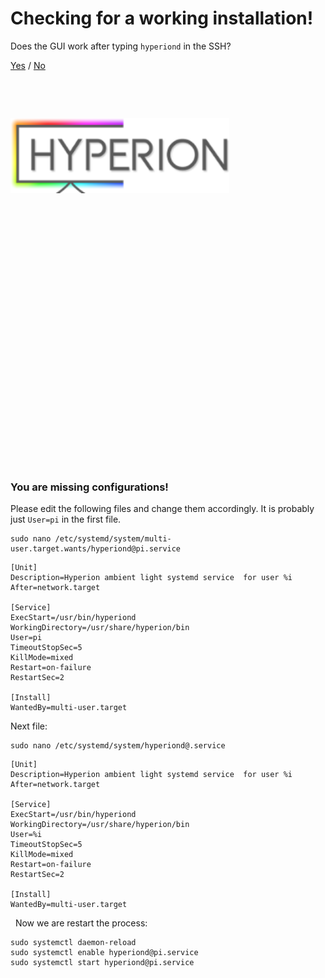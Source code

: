# Checking for a working installation!

Does the GUI work after typing `hyperiond` in the SSH?

[Yes](/txt/service.md#you-are-missing-configurations) / [No](/txt/bad.md#something-went-wrong-probably)


&nbsp;


&nbsp;

<a href="https://github.com/hyperion-project/hyperion.ng"><img src="/pictures/logo.png" width="350" alt="github hyperion logo"></a>

&nbsp;


&nbsp;


&nbsp;


&nbsp;


&nbsp;


&nbsp;


&nbsp;


&nbsp;


&nbsp;


&nbsp;


&nbsp;


&nbsp;


&nbsp;


&nbsp;

### You are missing configurations!

Please edit the following files and change them accordingly. It is probably just `User=pi` in the first file. 

<pre><code>sudo nano /etc/systemd/system/multi-user.target.wants/hyperiond@pi.service</code></pre>

<pre><code>[Unit]
Description=Hyperion ambient light systemd service  for user %i
After=network.target

[Service]
ExecStart=/usr/bin/hyperiond
WorkingDirectory=/usr/share/hyperion/bin
User=pi
TimeoutStopSec=5
KillMode=mixed
Restart=on-failure
RestartSec=2

[Install]
WantedBy=multi-user.target</code></pre>

Next file:

<pre><code>sudo nano /etc/systemd/system/hyperiond@.service</code></pre>

<pre><code>[Unit]
Description=Hyperion ambient light systemd service  for user %i
After=network.target

[Service]
ExecStart=/usr/bin/hyperiond
WorkingDirectory=/usr/share/hyperion/bin
User=%i
TimeoutStopSec=5
KillMode=mixed
Restart=on-failure
RestartSec=2

[Install]
WantedBy=multi-user.target</code></pre>


&nbsp;
Now we are restart the process:

<pre><code>sudo systemctl daemon-reload
sudo systemctl enable hyperiond@pi.service
sudo systemctl start hyperiond@pi.service</code></pre>
